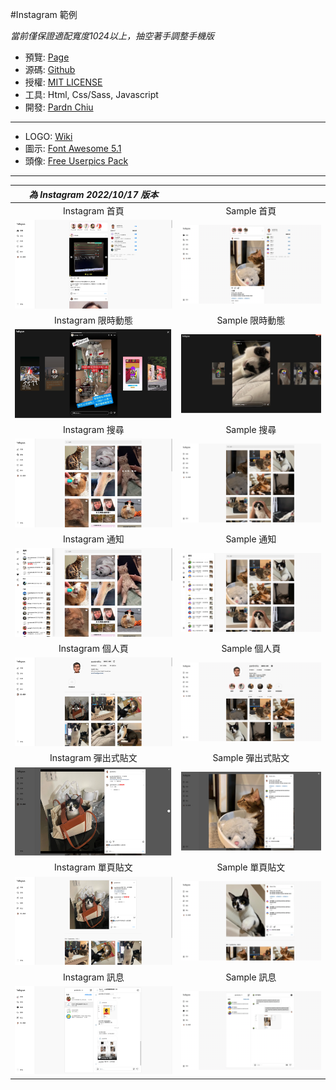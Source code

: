 #Instagram 範例



*當前僅保證適配寬度1024以上，抽空著手調整手機版*

- 預覽: [Page](https://pardnchiu.github.io/instagram-template-202210)
- 源碼: [Github](https://github.com/pardnchiu/instagram-template-202210)
- 授權: [MIT LICENSE](https://github.com/pardnchiu/instagram-template-202210/blob/main/LICENSE)
- 工具: Html, Css/Sass, Javascript
- 開發: [Pardn Chiu](mailto:chiuchingwei@icloud.com)
  
***

- LOGO: [Wiki](https://zh.m.wikipedia.org/zh-tw/File:Instagram_logo.svg)
- 圖示: [Font Awesome 5.1](https://fontawesome.com)
- 頭像: [Free Userpics Pack](https://userpics.craftwork.design)

***

| *為 Instagram 2022/10/17 版本* |  |
| :-: | :-: |
| Instagram 首頁 | Sample 首頁 |
| ![1](preview/instagram1.png) | ![1](preview/sample1.png) |
| Instagram 限時動態 | Sample 限時動態 |
| ![7](preview/instagram8.png) | ![7](preview/sample8.png) |
| Instagram 搜尋 | Sample 搜尋 |
| ![2](preview/instagram2.png) | ![2](preview/sample2.png) |
| Instagram 通知 | Sample  通知 |
| ![3](preview/instagram3.png) | ![3](preview/sample3.png) |
| Instagram 個人頁 | Sample 個人頁 |
| ![4](preview/instagram4.png) | ![4](preview/sample4.png) |
| Instagram 彈出式貼文 | Sample 彈出式貼文 |
| ![5](preview/instagram5.png) | ![5](preview/sample5.png) |
| Instagram 單頁貼文 | Sample 單頁貼文 |
| ![6](preview/instagram6.png) | ![6](preview/sample6.png) |
| Instagram 訊息 | Sample 訊息 |
| ![7](preview/instagram7.png) | ![7](preview/sample7.png) |
 
